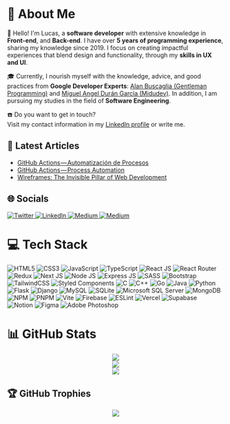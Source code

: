 <h1>💫 About Me</h1>
<div>
    <p>
        👋 Hello! I'm Lucas, a <strong>software developer</strong> with extensive knowledge in <strong>Front-end</strong>, and <strong>Back-end</strong>. I have over <strong>5 years of programming experience</strong>, sharing my knowledge since 2019. I focus on creating impactful experiences that blend design and functionality, through my <strong>skills in UX and UI</strong>.
    </p>
    <p>
        🎓 Currently, I nourish myself with the knowledge, advice, and good practices from <strong>Google Developer Experts</strong>: <a href="https://www.linkedin.com/in/alanbuscaglia/">Alan Buscaglia (Gentleman Programming)</a> and <a href="https://www.linkedin.com/in/midudev/">Miguel Angel Durán García (Midudev)</a>. In addition, I am pursuing my studies in the field of <strong>Software Engineering</strong>.
    </p>
    <p>
        ☎️ Do you want to get in touch?
        <br/>
        Visit my contact information in my <a href="https://www.linkedin.com/in/lucashoz/">LinkedIn profile</a> or write me.
    </p>
</div>

<h2>📰 Latest Articles</h2>
<ul>
    <!-- BLOG-POST-LIST:START -->
    <li><a href="https://medium.com/@hozlucas28/github-actions-automatizaci%C3%B3n-de-procesos-76091edd06af?source=rss-992ce3372c79------2">GitHub Actions — Automatización de Procesos</a></li>
    <li><a href="https://medium.com/@hozlucas28/github-actions-process-automation-f49ccf9860a8?source=rss-992ce3372c79------2">GitHub Actions — Process Automation</a></li>
    <li><a href="https://medium.com/@hozlucas28/wireframes-the-invisible-pillar-of-web-development-11be08b6a5d7?source=rss-992ce3372c79------2">Wireframes: The Invisible Pillar of Web Development</a></li><!-- BLOG-POST-LIST:END -->
</ul>

<h2>🌐 Socials</h2>
<div align="left">
    <a href="https://twitter.com/hozlucas28/">
        <img src="https://img.shields.io/badge/Twitter-%231DA1F2.svg?logo=Twitter&logoColor=white" alt="Twitter">
    </a>
    <a href="https://www.linkedin.com/in/lucashoz/">
        <img src="https://img.shields.io/badge/LinkedIn-%230077B5.svg?logo=linkedin&logoColor=white" alt="LinkedIn">
    </a>
    <a href="https://medium.com/@hozlucas28/">
        <img src="https://img.shields.io/badge/Medium-12100E?logo=medium&logoColor=white" alt="Medium">
    </a>
    <a href="https://learn.microsoft.com/users/lucashoz/">
        <img src="https://img.shields.io/badge/Microsoft-0078D7?logo=microsoft&logoColor=white" alt="Medium">
    </a>
</div>

<h1>💻 Tech Stack</h1>
<div align="left">
    <img src="https://img.shields.io/badge/HTML5-%23E34F26.svg?style=flat&logo=html5&logoColor=white" alt="HTML5">
    <img src="https://img.shields.io/badge/CSS3-%231572B6.svg?style=flat&logo=css3&logoColor=white" alt="CSS3">
    <img src="https://img.shields.io/badge/JavaScript-%23323330.svg?style=flat&logo=javascript&logoColor=%23F7DF1E" alt="JavaScript">
    <img src="https://img.shields.io/badge/TypeScript-%23007ACC.svg?style=flat&logo=typescript&logoColor=white" alt="TypeScript">
    <img src="https://img.shields.io/badge/ReactJS-%2320232a.svg?style=flat&logo=react&logoColor=%2361DAFB" alt="React JS">
    <img src="https://img.shields.io/badge/React_Router-CA4245?style=flat&logo=react-router&logoColor=white" alt="React Router">
    <img src="https://img.shields.io/badge/Redux-%23593d88.svg?style=flat&logo=redux&logoColor=white" alt="Redux">
    <img src="https://img.shields.io/badge/Next-black?style=flat&logo=next.js&logoColor=white" alt="Next JS">
    <img src="https://img.shields.io/badge/NodeJS-6DA55F?style=flat&logo=node.js&logoColor=white" alt="Node JS">
    <img src="https://img.shields.io/badge/ExpressJS-%23404d59.svg?style=flat&logo=express&logoColor=%2361DAFB" alt="Express JS">
    <img src="https://img.shields.io/badge/SASS-hotpink.svg?style=flat&logo=SASS&logoColor=white" alt="SASS">
    <img src="https://img.shields.io/badge/Bootstrap-%23563D7C.svg?style=flat&logo=bootstrap&logoColor=white" alt="Bootstrap">
    <img src="https://img.shields.io/badge/Tailwind_CSS-%2338B2AC.svg?style=flat&logo=tailwind-css&logoColor=white" alt="TailwindCSS">
    <img src="https://img.shields.io/badge/Styled_Components-DB7093?style=flat&logo=styled-components&logoColor=white" alt="Styled Components">
    <img src="https://img.shields.io/badge/C-%2300599C.svg?style=flat&logo=c&logoColor=white" alt="C">
    <img src="https://img.shields.io/badge/C++-%2300599C.svg?style=flat&logo=c%2B%2B&logoColor=white" alt="C++">
    <img src="https://img.shields.io/badge/Go-%2300ADD8.svg?style=flat&logo=go&logoColor=white" alt="Go">
    <img src="https://img.shields.io/badge/Java-%23ED8B00.svg?style=flat&logo=java&logoColor=white" alt="Java">
    <img src="https://img.shields.io/badge/Python-3670A0?style=flat&logo=python&logoColor=ffdd54" alt="Python">
    <img src="https://img.shields.io/badge/Flask-%23000.svg?style=flat&logo=flask&logoColor=white" alt="Flask">
    <img src="https://img.shields.io/badge/Django-%23092E20.svg?style=flat&logo=django&logoColor=white" alt="Django">
    <img src="https://img.shields.io/badge/MySQL-%2304f.svg?style=flat&logo=mysql&logoColor=white" alt="MySQL">
    <img src="https://img.shields.io/badge/SQLite-%2307405e.svg?style=flat&logo=sqlite&logoColor=white" alt="SQLite">
    <img src="https://img.shields.io/badge/Microsoft%20SQL%20Sever-CC2927?style=flat&logo=microsoft%20sql%20server&logoColor=white" alt="Microsoft SQL Server">
    <img src="https://img.shields.io/badge/MongoDB-%234ea94b.svg?style=flat&logo=mongodb&logoColor=white" alt="MongoDB">
    <img src="https://img.shields.io/badge/NPM-%23000000.svg?style=flat&logo=npm&logoColor=white" alt="NPM">
    <img src="https://img.shields.io/badge/PNPM-%234a4a4a.svg?style=flat&logo=pnpm&logoColor=f69220" alt="PNPM">
    <img src="https://img.shields.io/badge/Vite-%23646CFF.svg?style=flat&logo=vite&logoColor=white" alt="Vite">
    <img src="https://img.shields.io/badge/Firebase-%23039BE5.svg?style=flat&logo=firebase" alt="Firebase">
    <img src="https://img.shields.io/badge/ESLint-4B3263?style=flat&logo=eslint&logoColor=white" alt="ESLint">
    <img src="https://img.shields.io/badge/Vercel-%23000000.svg?style=flat&logo=vercel&logoColor=white" alt="Vercel">
    <img src="https://img.shields.io/badge/Supabase-3ECF8E?style=flat&logo=supabase&logoColor=white" alt="Supabase">
    <img src="https://img.shields.io/badge/Notion-%23000000.svg?style=flat&logo=notion&logoColor=white" alt="Notion">
    <img src="https://img.shields.io/badge/Figma-%23F24E1E.svg?style=flat&logo=figma&logoColor=white" alt="Figma">
    <img src="https://img.shields.io/badge/Adobe_Photoshop-%2331A8FF.svg?style=flat&logo=adobephotoshop&logoColor=white" alt="Adobe Photoshop">
</div>

<h1>📊 GitHub Stats</h1>
<div align="center">
    <picture>
        <source srcset="https://git-hub-stats-one.vercel.app/api?username=hozlucas28&theme=react&show_icons=true&hide_border=true&include_all_commits=true&count_private=true&hide=stars,issues" media="(prefers-color-scheme: dark)"/>
        <source srcset="https://git-hub-stats-one.vercel.app/api?username=hozlucas28&theme=transparent&show_icons=true&include_all_commits=true&count_private=true&hide=stars,issues" media="(prefers-color-scheme: light), (prefers-color-scheme: no-preference)"/>
        <img src="https://git-hub-stats-one.vercel.app/api?username=hozlucas28&theme=react&show_icons=true&hide_border=true&include_all_commits=true&count_private=true&hide=stars,issues" />
    </picture>
    <br/>
    <picture>
        <source srcset="https://git-hub-streak-stats.vercel.app?user=hozlucas28&theme=react&hide_border=true" media="(prefers-color-scheme: dark)"/>
        <source srcset="https://git-hub-streak-stats.vercel.app?user=hozlucas28&theme=transparent" media="(prefers-color-scheme: light), (prefers-color-scheme: no-preference)"/>
        <img src="https://git-hub-streak-stats.vercel.app?user=hozlucas28&theme=react&hide_border=true" />
    </picture>
    <br/>
    <picture>
        <source srcset="https://git-hub-stats-one.vercel.app/api/top-langs/?username=hozlucas28&theme=react&hide_border=true&include_all_commits=true&count_private=true&layout=compact&langs_count=6" media="(prefers-color-scheme: dark)"/>
        <source srcset="https://git-hub-stats-one.vercel.app/api/top-langs/?username=hozlucas28&theme=transparent&include_all_commits=true&count_private=true&layout=compact&langs_count=6" media="(prefers-color-scheme: light), (prefers-color-scheme: no-preference)"/>
        <img src="https://git-hub-stats-one.vercel.app/api/top-langs/?username=hozlucas28&theme=react&hide_border=true&include_all_commits=true&count_private=true&layout=compact&langs_count=6" />
    </picture>
</div>

<h2>🏆 GitHub Trophies</h2>
<div align="center">
    <picture>
        <source srcset="https://github-profile-trophy.vercel.app/?username=hozlucas28&theme=discord&no-frame=true&no-bg=false&margin-w=4" media="(prefers-color-scheme: dark)"/>
        <source srcset="https://github-profile-trophy.vercel.app/?username=hozlucas28&theme=transparent&no-frame=false&no-bg=false&margin-w=4" media="(prefers-color-scheme: light), (prefers-color-scheme: no-preference)"/>
        <img src="https://github-profile-trophy.vercel.app/?username=hozlucas28&theme=discord&no-frame=true&no-bg=false&margin-w=4" />
    </picture>
</div>
